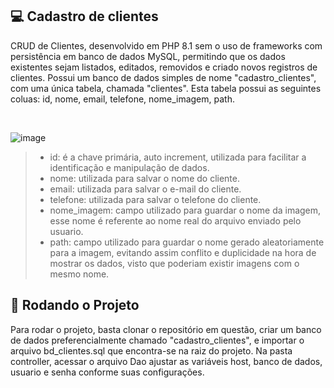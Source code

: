  

## 💻  Cadastro de clientes
CRUD de Clientes, desenvolvido em PHP 8.1 sem o uso de frameworks com persistência em banco de dados MySQL, permitindo que os dados existentes sejam listados, editados, removidos e criado novos registros de clientes. Possui um banco de dados simples de nome "cadastro_clientes", com uma única tabela, chamada "clientes". Esta tabela possui as seguintes coluas: id, nome, email, telefone, nome_imagem, path.


<br>

![image](https://user-images.githubusercontent.com/108037314/201682470-9102f61e-3d94-4077-843a-e012246d1694.png)

>  - id: é a chave primária, auto increment, utilizada para facilitar a identificação e manipulação de dados.
>  - nome: utilizada para salvar o nome do cliente.
>  - email: utilizada para salvar o e-mail do cliente.
>  - telefone: utilizada para salvar o telefone do cliente.
>  - nome_imagem: campo utilizado para guardar o nome da imagem, esse nome é referente ao nome real do arquivo enviado pelo usuario.
>  - path: campo utilizado para guardar o nome gerado aleatoriamente para a imagem, evitando assim conflito e duplicidade na hora de mostrar os dados, visto que poderiam existir imagens com o mesmo nome.

 ## 🚀 Rodando o Projeto

Para rodar o projeto, basta clonar o repositório em questão, criar um banco de dados preferencialmente chamado "cadastro_clientes", e importar o arquivo bd_clientes.sql que encontra-se na raiz do projeto. Na pasta controller, acessar o arquivo Dao ajustar as variáveis host, banco de dados, usuario e senha conforme suas configurações.

